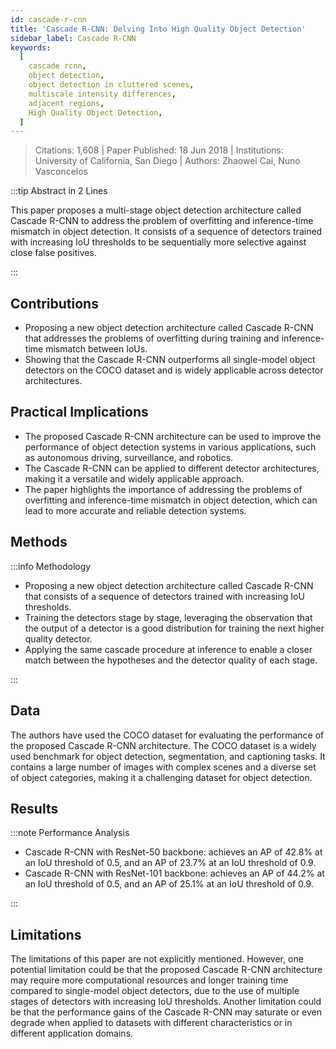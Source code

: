 ```yaml
---
id: cascade-r-cnn
title: 'Cascade R-CNN: Delving Into High Quality Object Detection'
sidebar_label: Cascade R-CNN
keywords:
  [
    cascade rcnn,
    object detection,
    object detection in cluttered scenes,
    multiscale intensity differences,
    adjacent regions,
    High Quality Object Detection,
  ]
---
```


> Citations: 1,608 | Paper Published: 18 Jun 2018 | Institutions: University of California, San Diego | Authors: Zhaowei Cai, Nuno Vasconcelos

<!-- Prettier doesn't change this -->
:::tip Abstract in 2 Lines

This paper proposes a multi-stage object detection architecture called Cascade R-CNN to address the problem of overfitting and inference-time mismatch in object detection. It consists of a sequence of detectors trained with increasing IoU thresholds to be sequentially more selective against close false positives.

:::


## Contributions 

- Proposing a new object detection architecture called Cascade R-CNN that addresses the problems of overfitting during training and inference-time mismatch between IoUs.
- Showing that the Cascade R-CNN outperforms all single-model object detectors on the COCO dataset and is widely applicable across detector architectures.

## Practical Implications

- The proposed Cascade R-CNN architecture can be used to improve the performance of object detection systems in various applications, such as autonomous driving, surveillance, and robotics.
- The Cascade R-CNN can be applied to different detector architectures, making it a versatile and widely applicable approach.
- The paper highlights the importance of addressing the problems of overfitting and inference-time mismatch in object detection, which can lead to more accurate and reliable detection systems.


## Methods
<!-- Prettier doesn't change this -->
:::info Methodology

- Proposing a new object detection architecture called Cascade R-CNN that consists of a sequence of detectors trained with increasing IoU thresholds.
- Training the detectors stage by stage, leveraging the observation that the output of a detector is a good distribution for training the next higher quality detector.
- Applying the same cascade procedure at inference to enable a closer match between the hypotheses and the detector quality of each stage.

:::

## Data
The authors have used the COCO dataset for evaluating the performance of the proposed Cascade R-CNN architecture. The COCO dataset is a widely used benchmark for object detection, segmentation, and captioning tasks. It contains a large number of images with complex scenes and a diverse set of object categories, making it a challenging dataset for object detection. 

## Results
<!-- Prettier doesn't change this -->
:::note Performance Analysis

- Cascade R-CNN with ResNet-50 backbone: achieves an AP of 42.8% at an IoU threshold of 0.5, and an AP of 23.7% at an IoU threshold of 0.9.
- Cascade R-CNN with ResNet-101 backbone: achieves an AP of 44.2% at an IoU threshold of 0.5, and an AP of 25.1% at an IoU threshold of 0.9.

:::


## Limitations

The limitations of this paper are not explicitly mentioned. However, one potential limitation could be that the proposed Cascade R-CNN architecture may require more computational resources and longer training time compared to single-model object detectors, due to the use of multiple stages of detectors with increasing IoU thresholds. Another limitation could be that the performance gains of the Cascade R-CNN may saturate or even degrade when applied to datasets with different characteristics or in different application domains.


